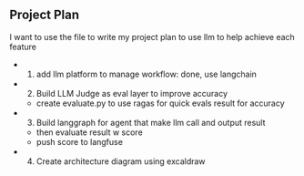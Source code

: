 ## Project Plan 

I want to use the file to write my project plan to use llm to help achieve each feature 

- 1. add llm platform to manage workflow: done, use langchain
- 2. Build LLM Judge as eval layer to improve accuracy
    - create evaluate.py to use ragas for quick evals result for accuracy
- 3. Build langgraph for agent that make llm call and output result
    -  then evaluate result w score
    - push score to langfuse
- 4. Create architecture diagram using excaldraw
    